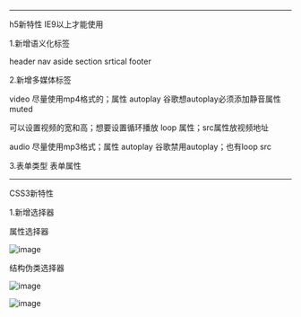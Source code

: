 -----
h5新特性 IE9以上才能使用

1.新增语义化标签

header nav aside section srtical footer 

2.新增多媒体标签

video 尽量使用mp4格式的；属性 autoplay 谷歌想autoplay必须添加静音属性muted 

可以设置视频的宽和高；想要设置循环播放 loop 属性；src属性放视频地址

audio 尽量使用mp3格式；属性 autoplay 谷歌禁用autoplay；也有loop src

3.表单类型 表单属性

-------
CSS3新特性

1.新增选择器

属性选择器

![image](https://user-images.githubusercontent.com/55564937/128139487-77ac16ae-256f-4378-8ddf-640a1291d582.png)

结构伪类选择器

![image](https://user-images.githubusercontent.com/55564937/128140684-273a4ee1-6115-4081-a95f-b3aac3e85e00.png)

![image](https://user-images.githubusercontent.com/55564937/128141955-22db777b-b5c4-4edf-8f69-0b3069c13255.png)


